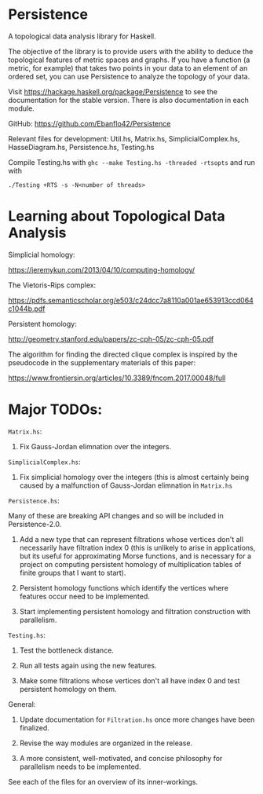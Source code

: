 # Persistence
A topological data analysis library for Haskell.

The objective of the library is to provide users with the ability to deduce the topological features of metric spaces and graphs. If you have a function (a metric, for example) that takes two points in your data to an element of an ordered set, you can use Persistence to analyze the topology of your data.

Visit https://hackage.haskell.org/package/Persistence to see the documentation for the stable version. There is also documentation in each module.

GitHub: https://github.com/Ebanflo42/Persistence

Relevant files for development: Util.hs, Matrix.hs, SimplicialComplex.hs, HasseDiagram.hs, Persistence.hs, Testing.hs

Compile Testing.hs with `ghc --make Testing.hs -threaded -rtsopts` and run with 

    ./Testing +RTS -s -N<number of threads>

# Learning about Topological Data Analysis

Simplicial homology:

https://jeremykun.com/2013/04/10/computing-homology/

The Vietoris-Rips complex:

https://pdfs.semanticscholar.org/e503/c24dcc7a8110a001ae653913ccd064c1044b.pdf

Persistent homology:

http://geometry.stanford.edu/papers/zc-cph-05/zc-cph-05.pdf

The algorithm for finding the directed clique complex is inspired by the pseudocode in the supplementary materials of this paper:

https://www.frontiersin.org/articles/10.3389/fncom.2017.00048/full

# Major TODOs:

`Matrix.hs`:

1) Fix Gauss-Jordan elimnation over the integers.

`SimplicialComplex.hs`:

1) Fix simplicial homology over the integers (this is almost certainly being caused by a malfunction of Gauss-Jordan elimnation in `Matrix.hs`

`Persistence.hs`:

Many of these are breaking API changes and so will be included in Persistence-2.0.

1) Add a new type that can represent filtrations whose vertices don't all necessarily have filtration index 0 (this is unlikely to arise in applications, but its useful for approximating Morse functions, and is necessary for a project on computing persistent homology of multiplication tables of finite groups that I want to start).

2) Persistent homology functions which identify the vertices where features occur need to be implemented.

4) Start implementing persistent homology and filtration construction with parallelism.

`Testing.hs`:

1) Test the bottleneck distance.

2) Run all tests again using the new features.

3) Make some filtrations whose vertices don't all have index 0 and test persistent homology on them.

General:

1) Update documentation for `Filtration.hs` once more changes have been finalized.

1) Revise the way modules are organized in the release.

2) A more consistent, well-motivated, and concise philosophy for parallelism needs to be implemented.

See each of the files for an overview of its inner-workings.
